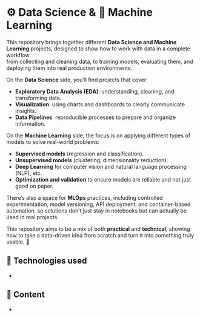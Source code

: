 # ⚙️ Data Science & 🤖 Machine Learning

This repository brings together different **Data Science and Machine Learning** projects, designed to show how to work with data in a complete workflow:  
from collecting and cleaning data, to training models, evaluating them, and deploying them into real production environments.  

On the **Data Science** side, you’ll find projects that cover:  
- **Exploratory Data Analysis (EDA)**: understanding, cleaning, and transforming data.  
- **Visualization**: using charts and dashboards to clearly communicate insights.  
- **Data Pipelines**: reproducible processes to prepare and organize information.  

On the **Machine Learning** side, the focus is on applying different types of models to solve real-world problems:  
- **Supervised models** (regression and classification).  
- **Unsupervised models** (clustering, dimensionality reduction).  
- **Deep Learning** for computer vision and natural language processing (NLP), etc.  
- **Optimization and validation** to ensure models are reliable and not just good on paper.  

There’s also a space for **MLOps** practices, including controlled experimentation, model versioning, API deployment, and container-based automation, so solutions don’t just stay in notebooks but can actually be used in real projects.  

This repository aims to be a mix of both **practical** and **technical**, showing how to take a data-driven idea from scratch and turn it into something truly usable. 🚀  


## 🔧 Technologies used
-

## 📂 Content
-